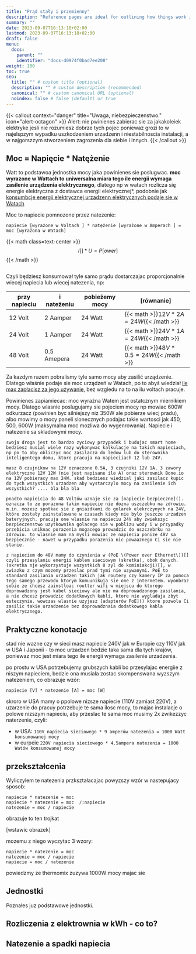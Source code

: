 ```yaml
---
title: "Prąd stały i przemienny"
description: "Reference pages are ideal for outlining how things work in terse and clear terms."
summary: ""
date: 2023-09-07T16:13:18+02:00
lastmod: 2023-09-07T16:13:18+02:00
draft: false
menu:
  docs:
    parent: ""
    identifier: "docs-d0974f0bad7ee208"
weight: 100
toc: true
seo:
  title: "" # custom title (optional)
  description: "" # custom description (recommended)
  canonical: "" # custom canonical URL (optional)
  noindex: false # false (default) or true
---
```


{{< callout context="danger" title="Uwaga, niebezpieczenstwo." icon="alert-octagon" >}}
Alert: nie pwinienes zabierac sie za jakakoleiek elektryke jesli nie rozumiesz dobrze tych pojec poniewaz grozi to w najelspzym wypadku uszkodzeniem urzadzenn i niestabilnoscia instalacji, a w najgorszzym stworzeniem zagrozenia dla siebie i innych.
{{< /callout >}}

## Moc = Napięcie * Natężenie

 Watt to podstawoa jednostka mocy jaka powinienes sie poslugwac. **moc wyrazone w Wattach to uniwersalna miara tego ile energii wymaga zasilenie urządzenia elektrycznego**, dlatego np w watach rozlicza się energie elektryczna z dostawca energii elektrycznej*, podobnie jak [konsumbcje energii elektrycznej urzadzenn elektrycznych podaje sie w Watach]()

Moc to napiecie pomnozone przez natezenie:
```
napiecie [wyrażone w Voltach ] * natężenie [wyrażone w Amperach ] = moc [wyrażona w Watach]
```


{{< math class=text-center >}}
$$
I[] * U = P[ower]
$$
{{< /math >}}

 ```

 ```

Czyli będziesz konsumował tyle samo prądu dostarczajac proporcjonalnie wiecej napiecia lub wiecej natezenia, np:

| przy napieciu | i nateżeniu | pobieżemy mocy | [równanie] |
| --- | --- | --- | --- |
| 12 Volt | 2 Aamper | 24 Watt |  {{< math >}}$12V * 2A = 24W${{< /math >}} |
| 24 Volt | 1 Aamper | 24 Watt | {{< math >}}$24V * 1A = 24W${{< /math >}} |
| 48 Volt | 0.5 Amepera | 24 Watt | {{< math >}}$48V * 0.5 = 24W${{< /math >}} |

Za kazdym razem pobralismy tyle samo mocy aby zasilić urządzenie.
Dlatego właśnie podaje sie moc urządzeń w Watach, po to abyś wiedział [ile max zapłacisz za jego używanie](#rozliczenie), bez wzgledu na to na ilu voltach pracuje.

Powinienes zapiamiecac: moc wyrażna Watem jest ostatcznym miernikiem mocy. Dlatego wlasnie poslugujamy sie pojeciem mocy np mowiac 600W odkurzacz (powinien byc silniejszy niz 350W ale pobierze wiecj pradu), albo mowimy o mocy paneli slonecznych podajac takie wartosci jak 450, 500, 600W (maksymalna moc mozliwa do wygenrowania). Napiecie i natezenie sa skladowymi mocy.


``` info / smart
swoja droga jest to bardzo zyciowy przypadek i budujac smart home bedziesz musial wiele razy wykonywac kalkulacje na takich napieciach, np po to aby obliczyc moc zasilacza do ledow lub do sterownika inteligentego domu, ktore pracuja na napieciiach 12 lub 24V.

masz 8 czujnikow na 12V oznaczone 0.5A, 3 czujniki 12V 1A, 3 zawory elektryczne 12V 12W (nie jest napisane ile A) oraz sterownik Bone.io na 12V pobieracy max 24W. skad bedziesz wiedzial jaki zasilacz kupic do tych wszystkich urzadzen aby wystarczylo mocy na zasilenie ich wszystkich? .... bla bla bla

pnadto napieicia do 48 Voltów uznaje sie za [napiecie bezpieczne](). oznacza to ze porazona takim napiecie nie dozna uszczebku na zdrowiu. m.in. mozesz spotkac sie z gniazdkami do golarek elekrczynych na 24V, które zostały zainstalowane w czasach kiedy nie bylo jeszcze urzadzen bateryjnych. pracuja one wlasnie na napieciu 24V aby zwiekszyc bezpieczenstwo uzytkownika golacego sie w poblizu wody i w przypadky przebicia uniknac porazenia mogacego prowadzic do uszczebrku na zdrowiu. to wlasnie mam na mysli mowiac ze napiecia ponize 48V sa bezpiecznie - nawet w przypadku porazenia nic powaaznego Ci sie nie stanie.

z napieciem do 48V mamy do czynienia w (PoE \(Power over Ethernet\))[] czyli przesylaniu energii kablem sieciowym (skretka), obok danych. (skretka nje wykorzystuje wszystkich 8 zyl do kominiakcji)[], w zwiazku z czym mozemy przeslac prad tymi nie uzywanymi. PoE to standard zasilania urzadzen takich jak routery czy kamery IP za pomoca tego samego przewodu ktorym komuunikuja sie one z internetem. wyonbraz sobie ze chcesz zainstloac routter wifi w miejscu do ktorego doprowadzony jest kabel sieciowy ale nie ma doprowadzonego zasilania, a nie chcesz prowadzic dodatkowych kabli, ktore nie wygladaja zbyt esteczynie. wowczas wlasnie uzyjesz [adapterów PoE]() ktore pozwola Ci zasilic takie urzadzenie bez doprowadznaia dodatkowego kabla elektrycznego.

```

## Praktyczne konotacje

stad nie wazne czy w sieci masz napiecie 240V jak w Europie czy 110V jak w USA i Japonii - to moc urzadzen bedzie taka sama dla tych krajów, poniewaz moc jest miara tego ile energii wymaga zasilenie urzadzenia.

 po prostu w USA potrzebujemy grubszych kabli bo przesylajac energiie z niszym napieciem, bedzie ona musiala zostac skompenswana wyzszym natezeniem, co obrazuje wzór:

 ```
 napiecie [V] * natezenie [A] = moc [W]
 ```

skroro w USA mamy o ppolowe nizsze napiecie (110V zamiast 220V), a uzarzenie do pracuy potrzebuje te sama ilosc mocy, to majac instalacje o polowe nizszym napieciu, aby przeslac te sama moc musimy 2x zwikezzyc naterzenie, czyli:
* w USA: `110V napiecia sieciowego * 9 amperów natezenia = 1000 Watt konsumowanej mocy`
* w eurpeie `220V napiecia sieciowego * 4.5ampera natezenia = 1000 Watów konsumowanej mocy`

## przekształcenia
Wyliczylem te natezenia przkształacajac powyzszy wzór w nastepujacy sposob:

 ```
napiecie * natezenie = moc
napiecie * natezenie = moc  /:napiecie
natezenie = moc / napiecie
```

obrazuje to ten trojkat

[wstawic obrazek]

mozemu z niego wyczytac 3 wzory:

```
napiecie * natezenie = moc
natezenie = moc / napiecie
napiecie = moc / natezenie
```

powiedzmy ze thermomix zuzywa 1000W mocy
majac sie

## Jednostki

Poznałes juz podstawowe jednostki.

## Rozliczenia z elektrownia w kWh - co to?

## Natezenie a spadki napiecia
